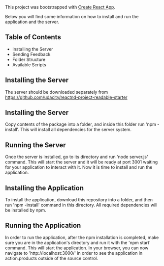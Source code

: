 This project was bootstrapped with [Create React App](https://github.com/facebookincubator/create-react-app).

Below you will find some information on how to install and run the application and the server.

## Table of Contents
- Installing the Server
- Sending Feedback
- Folder Structure
- Available Scripts

## Installing the Server
The server should be downloaded separately from https://github.com/udacity/reactnd-project-readable-starter

## Installing the Server 
Copy contents of the package into a folder, and inside this folder run 'npm -install'. This will install all
dependencies for the server system.

## Running the Server
Once the server is installed, go to its directory and run 'node server.js' command. This will start the server
and it will be ready at port 3001 waiting for your application to interact with it. Now it is time to install
and run the application.

## Installing the Application
To install the application, download this repository into a folder, and then run 'npm -install' command in this directory.
All required dependencies will be installed by npm.

## Running the Application
In order to run the application, after the npm installation is completed, make sure you are in the application's directory
and run it with the 'npm start' command. This will start the application. In your browser, you can now navigate to
'http://localhost:3000/' in order to see the application in action.products outside of the source control.